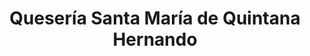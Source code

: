 ---
title: "Quesería Santa María de Quintana Hernando"
url: /salinas-de-pisuerga/queseria-santa-maria-de-quintana-hernando/
shop: queso
---